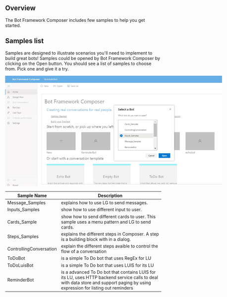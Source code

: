 ## Overview

The Bot Framework Composer includes few samples to help you get started.

## Samples list
Samples are designed to illustrate scenarios you'll need to implement to build great bots! Samples could be opened by Bot Framework Composer by clicking on the Open button. You should see a list of samples to choose from. Pick one and give it a try.
<p align="center">
    <img alt="Open samples" src="./Assets/samples_open.JPG" style="max-width:700px;" />
</p>

| Sample Name             | Description                                                                    |
|-------------------------|--------------------------------------------------------------------------------|
|Message_Samples          |explains how to use LG to send messages.|
|Inputs_Samples           |show how to use different input to user.|
|Cards_Sample             |show how to send different cards to user. This sample uses a menu pattern and LG to send cards.|
|Steps_Samples            |explains the different steps in Composer. A step is a building block with in a dialog.|
|ControllingConversation  |explain the different steps avaible to control the flow of a conversation|
|ToDoBot                  |is a simple To Do bot that uses RegEx for LU|
|ToDoLuisBot              |is a simple To Do bot that uses LUIS for its LU|
|ReminderBot              |is a advanced To Do bot that contains LUIS for its LU, uses HTTP backend service calls to deal with data store and support paging by using expression for listing out reminders|



